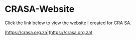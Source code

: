 # CRASA-Website

Click the link below to view the website I created for CRA SA.

[https://crasa.org.za](https://crasa.org.za)
